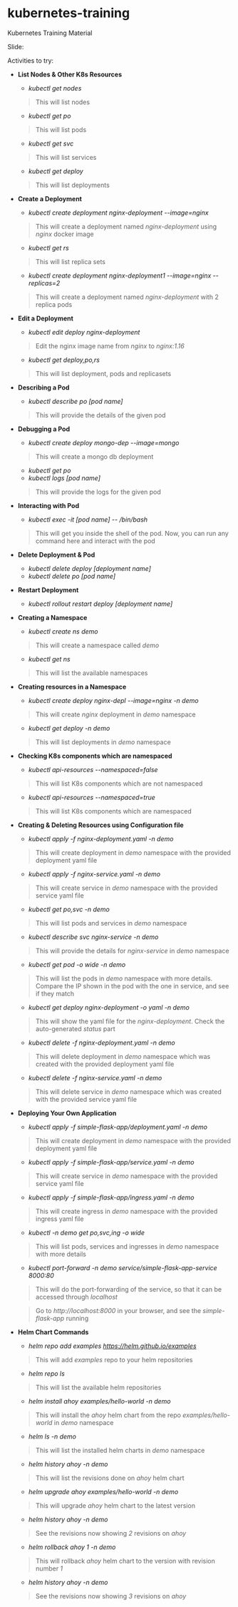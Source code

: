 # kubernetes-training
Kubernetes Training Material

Slide: 

Activities to try:
* **List Nodes & Other K8s Resources**
    * *kubectl get nodes*
    > This will list nodes
    * *kubectl get po*
    > This will list pods
    * *kubectl get svc*
    > This will list services
    * *kubectl get deploy*
    > This will list deployments

* **Create a Deployment**
    * *kubectl create deployment nginx-deployment --image=nginx*
    > This will create a deployment named *nginx-deployment* using *nginx* docker image
    * *kubectl get rs*
    > This will list replica sets
    * *kubectl create deployment nginx-deployment1 --image=nginx --replicas=2*
    > This will create a deployment named *nginx-deployment* with 2 replica pods

* **Edit a Deployment**
    * *kubectl edit deploy nginx-deployment* 
    > Edit the nginx image name from *nginx* to *nginx:1.16*
    * *kubectl get deploy,po,rs* 
    > This will list deployment, pods and replicasets

* **Describing a Pod**  
    * *kubectl describe po [pod name]* 
    > This will provide the details of the given pod

* **Debugging a Pod**
    * *kubectl create deploy mongo-dep --image=mongo*
    > This will create a mongo db deployment
    * *kubectl get po*
    * *kubectl logs [pod name]*
    > This will provide the logs for the given pod

* **Interacting with Pod**
    * *kubectl exec -it [pod name] -- /bin/bash*
    > This will get you inside the shell of the pod. Now, you can run any command here and interact with the pod

* **Delete Deployment & Pod**
    * *kubectl delete deploy [deployment name]*
    * *kubectl delete po [pod name]*

* **Restart Deployment**
    * *kubectl rollout restart deploy [deployment name]*

* **Creating a Namespace**
    * *kubectl create ns demo*
    > This will create a namespace called *demo*
    * *kubectl get ns*
    > This will list the available namespaces

* **Creating resources in a Namespace**
    * *kubectl create deploy nginx-depl --image=nginx -n demo*
    > This will create *nginx* deployment in *demo* namespace
    * *kubectl get deploy -n demo*
    > This will list deployments in *demo* namespace

* **Checking K8s components which are namespaced**
    * *kubectl api-resources --namespaced=false*
    > This will list K8s components which are not namespaced
    * *kubectl api-resources --namespaced=true*
    > This will list K8s components which are namespaced

* **Creating & Deleting Resources using Configuration file**
    * *kubectl apply -f nginx-deployment.yaml -n demo*
    > This will create deployment in *demo* namespace with the provided deployment yaml file
    * *kubectl apply -f nginx-service.yaml -n demo*
    > This will create service in *demo* namespace with the provided service yaml file
    * *kubectl get po,svc -n demo*
    > This will list pods and services in *demo* namespace
    * *kubectl describe svc nginx-service -n demo*
    > This will provide the details for *nginx-service* in *demo* namespace
    * *kubectl get pod -o wide -n demo*
    > This will list the pods in *demo* namespace with more details. Compare the IP shown in the pod with the one in service, and see if they match
    * *kubectl get deploy nginx-deployment -o yaml -n demo*
    > This will show the yaml file for the *nginx-deployment*. Check the auto-generated *status* part 
    * *kubectl delete -f nginx-deployment.yaml -n demo*
    > This will delete deployment in *demo* namespace which was created with the provided deployment yaml file
    * *kubectl delete -f nginx-service.yaml -n demo*
    > This will delete service in *demo* namespace which was created with the provided service yaml file

* **Deploying Your Own Application**
    * *kubectl apply -f simple-flask-app/deployment.yaml -n demo*
    > This will create deployment in *demo* namespace with the provided deployment yaml file
    * *kubectl apply -f simple-flask-app/service.yaml -n demo*
    > This will create service in *demo* namespace with the provided service yaml file
    * *kubectl apply -f simple-flask-app/ingress.yaml -n demo*
    > This will create ingress in *demo* namespace with the provided ingress yaml file
    * *kubectl -n demo get po,svc,ing -o wide*
    > This will list pods, services and ingresses in *demo* namespace with more details
    * *kubectl port-forward -n demo service/simple-flask-app-service 8000:80*
    > This will do the port-forwarding of the service, so that it can be accessed through *localhost*

    > Go to *http://localhost:8000* in your browser, and see the *simple-flask-app* running

* **Helm Chart Commands**
    * *helm repo add examples https://helm.github.io/examples*
    > This will add *examples* repo to your helm repositories
    * *helm repo ls*
    > This will list the available helm repositories
    * *helm install ahoy examples/hello-world -n demo*
    > This will install the *ahoy* helm chart from the repo *examples/hello-world* in *demo* namespace
    * *helm ls -n demo*
    > This will list the installed helm charts in *demo* namespace 
    * *helm history ahoy -n demo*
    > This will list the revisions done on *ahoy* helm chart 
    * *helm upgrade ahoy examples/hello-world -n demo*
    > This will upgrade *ahoy* helm chart to the latest version
    * *helm history ahoy -n demo*
    > See the revisions now showing *2* revisions on *ahoy*
    * *helm rollback ahoy 1 -n demo*
    > This will rollback *ahoy* helm chart to the version with revision number *1*
    * *helm history ahoy -n demo*
    > See the revisions now showing *3* revisions on *ahoy*